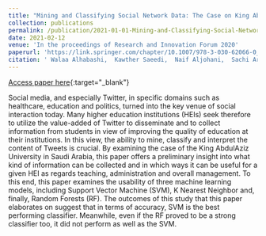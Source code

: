 ```yaml
---
title: "Mining and Classifying Social Network Data: The Case on King Abdul-Aziz University Twitter Accounts"
collection: publications
permalink: /publication/2021-01-01-Mining-and-Classifying-Social-Network-Data-The-Case-on-King-Abdul-Aziz-University-Twitter-Accounts
date: 2021-02-12
venue: 'In the proceedings of Research and Innovation Forum 2020'
paperurl: 'https://link.springer.com/chapter/10.1007/978-3-030-62066-0_24'
citation: ' Walaa Alhabashi,  Kawther Saeedi,  Naif Aljohani,  Sachi Arafat,  Rabeeh Abbasi, &quot;Mining and Classifying Social Network Data: The Case on King Abdul-Aziz University Twitter Accounts.&quot; In the proceedings of Research and Innovation Forum 2020, 2021.'
---
```

[Access paper here](https://link.springer.com/chapter/10.1007/978-3-030-62066-0_24){:target="_blank"}

Social media, and especially Twitter, in specific domains such as healthcare, education and politics, turned into the key venue of social interaction today. Many higher education institutions (HEIs) seek therefore to utilize the value-added of Twitter to disseminate and to collect information from students in view of improving the quality of education at their institutions. In this view, the ability to mine, classify and interpret the content of Tweets is crucial. By examining the case of the King AbdulAziz University in Saudi Arabia, this paper offers a preliminary insight into what kind of information can be collected and in which ways it can be useful for a given HEI as regards teaching, administration and overall management. To this end, this paper examines the usability of three machine learning models, including Support Vector Machine (SVM), K Nearest Neighbor and, finally, Random Forests (RF). The outcomes of this study that this paper elaborates on suggest that in terms of accuracy, SVM is the best performing classifier. Meanwhile, even if the RF proved to be a strong classifier too, it did not perform as well as the SVM.
